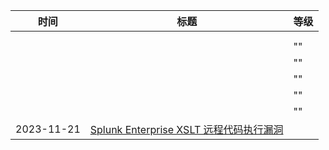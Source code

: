 | 时间 | 标题  | 等级  |
| ------------------------------ | --- | --- |
|                                |     |     |
|                                |     |     |
|                                |     | ""  |
|                                |     | ""  |
|                                |     | ""  |
|                                |     | ""  |
|                                |     | ""  |
| 2023-11-21 | [Splunk Enterprise XSLT 远程代码执行漏洞](https://www.oscs1024.com/hd/MPS-1j9c-4oyt) |   |
